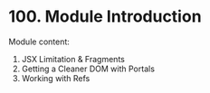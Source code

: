 # 100. Module Introduction

Module content:

1. JSX Limitation & Fragments
2. Getting a Cleaner DOM with Portals
3. Working with Refs
